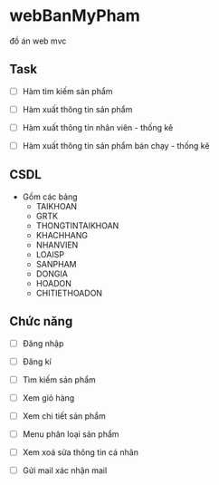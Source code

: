 # webBanMyPham
đồ án web mvc

## Task
- [ ] Hàm tìm kiếm sản phẩm
- [ ] Hàm xuất thông tin sản phẩm
- [ ] Hàm xuất thông tin nhân viên - thống kê
- [ ] Hàm xuất thông tin sản phẩm bán chạy - thống kê


## CSDL
- Gồm các bảng
    - TAIKHOAN
    - GRTK
    - THONGTINTAIKHOAN
    - KHACHHANG
    - NHANVIEN
    - LOAISP
    - SANPHAM
    - DONGIA
    - HOADON
    - CHITIETHOADON

## Chức năng
- [ ] Đăng nhập
- [ ] Đăng kí
- [ ] Tìm kiếm sản phẩm
- [ ] Xem giỏ hàng 
- [ ] Xem chi tiết sản phẩm
- [ ] Menu phân loại sản phẩm
- [ ] Xem xoá sửa thông tin cá nhân
- [ ] Gửi mail xác nhận mail

